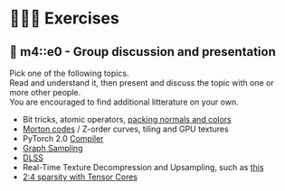 # 👨🏼‍💻 Exercises

## 🧬 m4::e0 - Group discussion and presentation
Pick one of the following topics.  
Read and understand it, then present and discuss the topic with one or more other people.  
You are encouraged to find additional litterature on your own.

* Bit tricks, atomic operators, [packing normals and colors][1]
* [Morton codes][2] / Z-order curves, tiling and GPU textures
* PyTorch 2.0 [Compiler][5]
* [Graph Sampling][6]
* [DLSS][4]
* Real-Time Texture Decompression and Upsampling, such as [this][0]
* [2:4 sparsity with Tensor Cores][3]

[0]: https://research.nvidia.com/labs/rtr/neural_texture_compression/
[1]: https://aras-p.info/texts/CompactNormalStorage.html
[2]: http://johnsietsma.com/2019/12/05/morton-order-introduction/
[3]: https://developer.nvidia.com/blog/accelerating-inference-with-sparsity-using-ampere-and-tensorrt/
[4]: https://www.nvidia.com/en-us/geforce/news/nvidia-dlss-3-5-ray-reconstruction/
[5]: https://pytorch.org/docs/stable/torch.compiler.html
[6]: https://arxiv.org/abs/2105.02315
